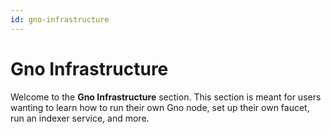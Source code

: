 ```yaml
---
id: gno-infrastructure
---
```


# Gno Infrastructure

Welcome to the **Gno Infrastructure** section. This section is meant for users
wanting to learn how to run their own Gno node, set up their own faucet, run
an indexer service, and more.